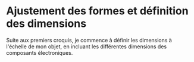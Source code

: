 # Ajustement des formes et définition des dimensions

Suite aux premiers croquis, je commence à définir les dimensions à l'échelle de mon objet, en incluant les différentes dimensions des composants électroniques.